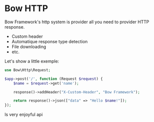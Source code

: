 # Bow HTTP

Bow Framework's http system is provider all you need to provider HTTP response.

- Custom header
- Automatique response type detection
- File downloading
- etc.

Let's show a little exemple:

```php
use Bow\Http\Request;

$app->post('/', function (Request $request) {
    $name = $request->get('name');

    response()->addHeader("X-Custom-Header", "Bow Framework");

    return response()->json(["data" => "Hello $name!"]);
});
```

Is very enjoyful api
